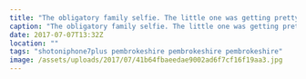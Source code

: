 ```yaml
---
title: "The obligatory family selfie. The little one was getting pretty tired by this point, not having slept all morning."
caption: "The obligatory family selfie. The little one was getting pretty tired by this point, not having slept all morning."
date: 2017-07-07T13:32Z
location: ""
tags: "shotoniphone7plus pembrokeshire pembrokeshire pembrokeshire"
image: /assets/uploads/2017/07/41b64fbaeedae9002ad6f7cf16f19aa3.jpg
---
```

